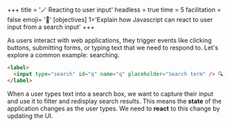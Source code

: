 +++
title = '🪄 Reacting to user input'
headless = true
time = 5
facilitation = false
emoji= '🧩'
[objectives]
    1='Explain how Javascript can react to user input from a search input'
+++

As users interact with web applications, they trigger events like clicking buttons, submitting forms, or typing text that we need to respond to. Let's explore a common example: searching.

```html
<label>
  <input type="search" id="q" name="q" placeholder="Search term" /> 🔍
</label>
```

When a user types text into a search box, we want to capture their input and use it to filter and redisplay search results. This means the **state** of the application changes as the user types. We need to **react** to this change by updating the UI.
